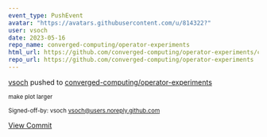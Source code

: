 ```yaml
---
event_type: PushEvent
avatar: "https://avatars.githubusercontent.com/u/814322?"
user: vsoch
date: 2023-05-16
repo_name: converged-computing/operator-experiments
html_url: https://github.com/converged-computing/operator-experiments/commit/1a747930594fd3c64d19c403d7b9d8db01e6d8ca
repo_url: https://github.com/converged-computing/operator-experiments
---
```


<a href='https://github.com/vsoch' target='_blank'>vsoch</a> pushed to <a href='https://github.com/converged-computing/operator-experiments' target='_blank'>converged-computing/operator-experiments</a>

<small>make plot larger

Signed-off-by: vsoch <vsoch@users.noreply.github.com></small>

<a href='https://github.com/converged-computing/operator-experiments/commit/1a747930594fd3c64d19c403d7b9d8db01e6d8ca' target='_blank'>View Commit</a>
